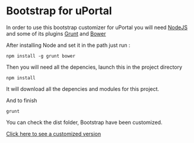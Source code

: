 # Bootstrap for uPortal

In order to use this bootstrap customizer for uPortal you will need [NodeJS](http://nodejs.org/) and some of its plugins [Grunt](http://gruntjs.com/) and [Bower](http://bower.io/)


After installing Node and set it in the path just run : 

```
npm install -g grunt bower
```

Then you will need all the depencies, launch this in the project directory

```
npm install
```

It will download all the depencies and modules for this project. 

And to finish 

```
grunt
```

You can check the dist folder, Bootstrap have been customized.



[Click here to see a customized version](https://gist.github.com/mbelmok01/7a9992642c1c9dc88456)
